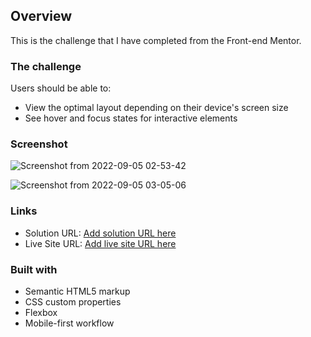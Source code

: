 ## Overview
This is the challenge that I have completed from the Front-end Mentor.
### The challenge
Users should be able to:

- View the optimal layout depending on their device's screen size
- See hover and focus states for interactive elements

### Screenshot

![Screenshot from 2022-09-05 02-53-42](https://user-images.githubusercontent.com/75313862/188335005-ae42170f-2c05-48fd-a351-9f232fa17d50.png)

![Screenshot from 2022-09-05 03-05-06](https://user-images.githubusercontent.com/75313862/188335214-e5ce3ae1-9b2f-4d36-b94a-f7dc10fdfc4a.png)


### Links

- Solution URL: [Add solution URL here](https://github.com/sameershahid1/MiniProjectsOfWeb/tree/master/Project-7)
- Live Site URL: [Add live site URL here](https://mini-projects-of-web.vercel.app/)

### Built with

- Semantic HTML5 markup
- CSS custom properties
- Flexbox
- Mobile-first workflow




